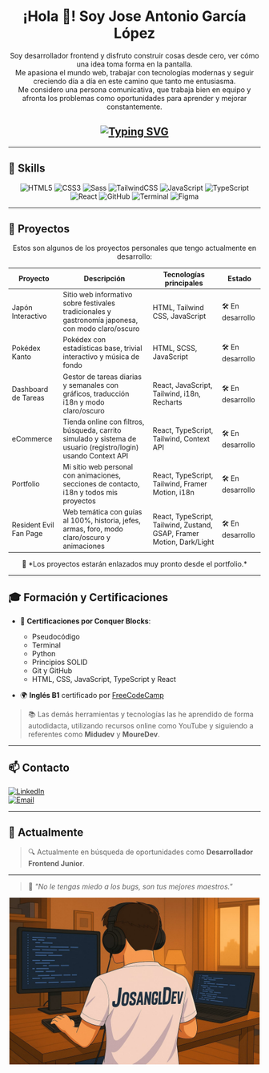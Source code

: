 <div align="center">

# ¡Hola 👋! Soy Jose Antonio García López

Soy desarrollador frontend y disfruto construir cosas desde cero, ver cómo una idea toma forma en la pantalla.  
Me apasiona el mundo web, trabajar con tecnologías modernas y seguir creciendo día a día en este camino que tanto me entusiasma.  
Me considero una persona comunicativa, que trabaja bien en equipo y afronta los problemas como oportunidades para aprender y mejorar constantemente.

## [![Typing SVG](https://readme-typing-svg.demolab.com/?lines=José+Antonio+García&lines=Desarrollador+Frontend&font=Fira+Code&pause=1500&color=FF4500&center=true&width=400&height=80)](https://git.io/typing-svg)

</div>

---

## 🧠 Skills

<div align="center">

![HTML5](https://img.shields.io/badge/HTML-E34F26?style=for-the-badge&logo=html5&logoColor=white)
![CSS3](https://img.shields.io/badge/CSS-1572B6?style=for-the-badge&logo=css3&logoColor=white)
![Sass](https://img.shields.io/badge/Sass-CC6699?style=for-the-badge&logo=sass&logoColor=white)
![TailwindCSS](https://img.shields.io/badge/Tailwind_CSS-38B2AC?style=for-the-badge&logo=tailwind-css&logoColor=white)
![JavaScript](https://img.shields.io/badge/JavaScript-F7DF1E?style=for-the-badge&logo=javascript&logoColor=black)
![TypeScript](https://img.shields.io/badge/TypeScript-3178C6?style=for-the-badge&logo=typescript&logoColor=white)
![React](https://img.shields.io/badge/React-20232A?style=for-the-badge&logo=react&logoColor=61DAFB)
![GitHub](https://img.shields.io/badge/Git-181717?style=for-the-badge&logo=git&logoColor=white)
![Terminal](https://img.shields.io/badge/Terminal-000000?style=for-the-badge&logo=gnometerminal&logoColor=white)
![Figma](https://img.shields.io/badge/Figma-F24E1E?style=for-the-badge&logo=figma&logoColor=white)

</div>

---

## 🚀 Proyectos

<div align="center">
Estos son algunos de los proyectos personales que tengo actualmente en desarrollo:
</div>

| Proyecto                      | Descripción                                                                                                            | Tecnologías principales                                                   | Estado             |
|-------------------------------|------------------------------------------------------------------------------------------------------------------------|---------------------------------------------------------------------------|--------------------|
| Japón Interactivo             | Sitio web informativo sobre festivales tradicionales y gastronomía japonesa, con modo claro/oscuro                   | HTML, Tailwind CSS, JavaScript                                            | 🛠️ En desarrollo    |
| Pokédex Kanto                | Pokédex con estadísticas base, trivial interactivo y música de fondo                                                  | HTML, SCSS, JavaScript                                                    | 🛠️ En desarrollo    |
| Dashboard de Tareas          | Gestor de tareas diarias y semanales con gráficos, traducción i18n y modo claro/oscuro                               | React, JavaScript, Tailwind, i18n, Recharts                               | 🛠️ En desarrollo    |
| eCommerce                    | Tienda online con filtros, búsqueda, carrito simulado y sistema de usuario (registro/login) usando Context API        | React, TypeScript, Tailwind, Context API                                  | 🛠️ En desarrollo    |
| Portfolio                    | Mi sitio web personal con animaciones, secciones de contacto, i18n y todos mis proyectos                              | React, TypeScript, Tailwind, Framer Motion, i18n                          | 🛠️ En desarrollo    |
| Resident Evil Fan Page       | Web temática con guías al 100%, historia, jefes, armas, foro, modo claro/oscuro y animaciones                         | React, TypeScript, Tailwind, Zustand, GSAP, Framer Motion, Dark/Light     | 🛠️ En desarrollo    |

<div align="center">
  🔗 *Los proyectos estarán enlazados muy pronto desde el portfolio.*
</div>

---

## 🎓 Formación y Certificaciones

- 🏅 **Certificaciones por Conquer Blocks**:
  - Pseudocódigo
  - Terminal
  - Python
  - Principios SOLID
  - Git y GitHub
  - HTML, CSS, JavaScript, TypeScript y React

- 🌍 **Inglés B1** certificado por [FreeCodeCamp](https://www.freecodecamp.org/)

> 📚 Las demás herramientas y tecnologías las he aprendido de forma autodidacta, utilizando recursos online como YouTube y siguiendo a referentes como **Midudev** y **MoureDev**.

---

## 📫 Contacto

[![LinkedIn](https://img.shields.io/badge/LinkedIn-0077B5?style=for-the-badge&logo=linkedin&logoColor=white)](https://www.linkedin.com/in/jos%C3%A9-antonio-garc%C3%ADa-l%C3%B3pez-4ba263347/)  
[![Email](https://img.shields.io/badge/Email-D14836?style=for-the-badge&logo=gmail&logoColor=white)](mailto:gl.josea90@gmail.com)

---

## 🎯 Actualmente

> 🔍 Actualmente en búsqueda de oportunidades como **Desarrollador Frontend Junior**.

---

> 🧩 *"No le tengas miedo a los bugs, son tus mejores maestros."*

<div align="center">
  <img src="./assets/back.png" alt="Back" width="500" />
</div>
